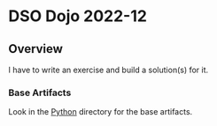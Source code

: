 # DSO Dojo 2022-12

## Overview

I have to write an exercise and build a solution(s) for it.

### Base Artifacts

Look in the [Python](./python) directory for the base artifacts.
